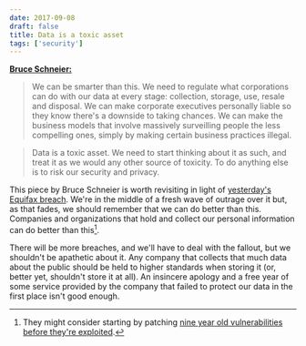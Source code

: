 ```yaml
---
date: 2017-09-08
draft: false
title: Data is a toxic asset
tags: ['security']
---
```


**[Bruce Schneier:](https://www.schneier.com/blog/archives/2016/03/data_is_a_toxic.html)**

> We can be smarter than this. We need to regulate what corporations can do with our data at every stage: collection, storage, use, resale and disposal. We can make corporate executives personally liable so they know there's a downside to taking chances. We can make the business models that involve massively surveilling people the less compelling ones, simply by making certain business practices illegal.<!-- excerpt -->

> Data is a toxic asset. We need to start thinking about it as such, and treat it as we would any other source of toxicity. To do anything else is to risk our security and privacy.

This piece by Bruce Schneier is worth revisiting in light of [yesterday's Equifax breach](https://www.theverge.com/2017/9/7/16270808/equifax-data-breach-us-identity-theft). We're in the middle of a fresh wave of outrage over it but, as that fades, we should remember that we can do better than this. Companies and organizations that hold and collect our personal information can do better than this[^1].

There will be more breaches, and we'll have to deal with the fallout, but we shouldn't be apathetic about it. Any company that collects that much data about the public should be held to higher standards when storing it (or, better yet, shouldn't store it at all). An insincere apology and a free year of some service provided by the company that failed to protect our data in the first place isn't good enough.

[^1]: They might consider starting by patching [nine year old vulnerabilities before they're exploited](https://qz.com/1073221/the-hackers-who-broke-into-equifax-exploited-a-nine-year-old-security-flaw/).

